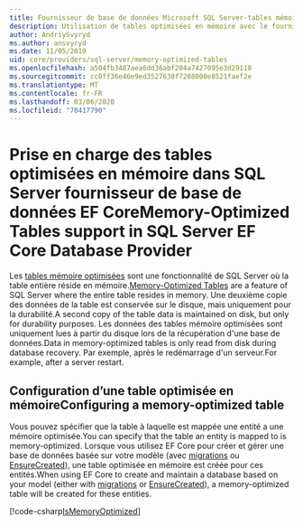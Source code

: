 ```yaml
---
title: Fournisseur de base de données Microsoft SQL Server-tables mémoire optimisées-EF Core
description: Utilisation de tables optimisées en mémoire avec le fournisseur de base de données SQL Server Entity Framework Core
author: AndriySvyryd
ms.author: ansvyryd
ms.date: 11/05/2019
uid: core/providers/sql-server/memory-optimized-tables
ms.openlocfilehash: a504fb3487aea6dd36abf204a7427095e3d29118
ms.sourcegitcommit: cc0ff36e46e9ed3527638f7208000e8521faef2e
ms.translationtype: MT
ms.contentlocale: fr-FR
ms.lasthandoff: 03/06/2020
ms.locfileid: "78417790"
---
```

# <a name="memory-optimized-tables-support-in-sql-server-ef-core-database-provider"></a><span data-ttu-id="53e25-103">Prise en charge des tables optimisées en mémoire dans SQL Server fournisseur de base de données EF Core</span><span class="sxs-lookup"><span data-stu-id="53e25-103">Memory-Optimized Tables support in SQL Server EF Core Database Provider</span></span>

<span data-ttu-id="53e25-104">Les [tables mémoire optimisées](/sql/relational-databases/in-memory-oltp/memory-optimized-tables) sont une fonctionnalité de SQL Server où la table entière réside en mémoire.</span><span class="sxs-lookup"><span data-stu-id="53e25-104">[Memory-Optimized Tables](/sql/relational-databases/in-memory-oltp/memory-optimized-tables) are a feature of SQL Server where the entire table resides in memory.</span></span> <span data-ttu-id="53e25-105">Une deuxième copie des données de la table est conservée sur le disque, mais uniquement pour la durabilité.</span><span class="sxs-lookup"><span data-stu-id="53e25-105">A second copy of the table data is maintained on disk, but only for durability purposes.</span></span> <span data-ttu-id="53e25-106">Les données des tables mémoire optimisées sont uniquement lues à partir du disque lors de la récupération d'une base de données.</span><span class="sxs-lookup"><span data-stu-id="53e25-106">Data in memory-optimized tables is only read from disk during database recovery.</span></span> <span data-ttu-id="53e25-107">Par exemple, après le redémarrage d'un serveur.</span><span class="sxs-lookup"><span data-stu-id="53e25-107">For example, after a server restart.</span></span>

## <a name="configuring-a-memory-optimized-table"></a><span data-ttu-id="53e25-108">Configuration d’une table optimisée en mémoire</span><span class="sxs-lookup"><span data-stu-id="53e25-108">Configuring a memory-optimized table</span></span>

<span data-ttu-id="53e25-109">Vous pouvez spécifier que la table à laquelle est mappée une entité a une mémoire optimisée.</span><span class="sxs-lookup"><span data-stu-id="53e25-109">You can specify that the table an entity is mapped to is memory-optimized.</span></span> <span data-ttu-id="53e25-110">Lorsque vous utilisez EF Core pour créer et gérer une base de données basée sur votre modèle (avec [migrations](xref:core/managing-schemas/migrations/index) ou [EnsureCreated](/dotnet/api/Microsoft.EntityFrameworkCore.Storage.IDatabaseCreator.EnsureCreated)), une table optimisée en mémoire est créée pour ces entités.</span><span class="sxs-lookup"><span data-stu-id="53e25-110">When using EF Core to create and maintain a database based on your model (either with [migrations](xref:core/managing-schemas/migrations/index) or [EnsureCreated](/dotnet/api/Microsoft.EntityFrameworkCore.Storage.IDatabaseCreator.EnsureCreated)), a memory-optimized table will be created for these entities.</span></span>

[!code-csharp[IsMemoryOptimized](../../../../samples/core/SqlServer/InMemory/InMemoryContext.cs?name=IsMemoryOptimized)]
